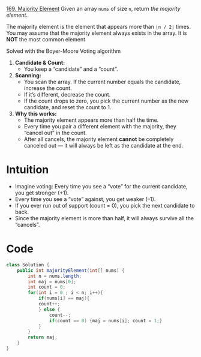 [169. Majority Element](https://leetcode.com/problems/majority-element/)
Given an array `nums` of size `n`, return _the majority element_.

The majority element is the element that appears more than `⌊n / 2⌋` times. You may assume that the majority element always exists in the array. It is **NOT** the most common element

Solved with the Boyer-Moore Voting algorithm
1. **Candidate & Count:**
    - You keep a “candidate” and a “count”.
2. **Scanning:**
    - You scan the array. If the current number equals the candidate, increase the count.
    - If it’s different, decrease the count.
    - If the count drops to zero, you pick the current number as the new candidate, and reset the count to 1.
3. **Why this works:**
    - The majority element appears more than half the time.
    - Every time you pair a different element with the majority, they “cancel out” in the count.
    - After all cancels, the majority element **cannot** be completely canceled out — it will always be left as the candidate at the end.
# Intuition
- Imagine voting: Every time you see a “vote” for the current candidate, you get stronger (+1).
- Every time you see a “vote” against, you get weaker (–1).
- If you ever run out of support (count = 0), you pick the next candidate to back.
- Since the majority element is more than half, it will always survive all the “cancels”.
# Code
```java
class Solution {
	public int majorityElement(int[] nums) {
		int n = nums.length;
		int maj = nums[0];
		int count = 0;
		for(int i = 0 ; i < n; i++){
			if(nums[i] == maj){
			count++;
			} else {
				count--;
				if(count == 0) {maj = nums[i]; count = 1;}
			}
		}
		return maj;
	}
}
```